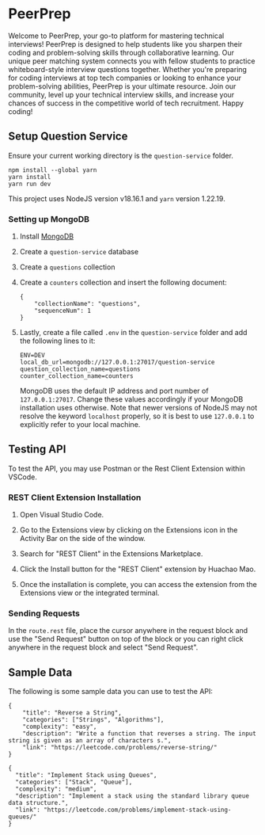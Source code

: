 # PeerPrep
Welcome to PeerPrep, your go-to platform for mastering technical interviews! PeerPrep is designed to help students like you sharpen their coding and problem-solving skills through collaborative learning. Our unique peer matching system connects you with fellow students to practice whiteboard-style interview questions together. Whether you're preparing for coding interviews at top tech companies or looking to enhance your problem-solving abilities, PeerPrep is your ultimate resource. Join our community, level up your technical interview skills, and increase your chances of success in the competitive world of tech recruitment. Happy coding!

## Setup Question Service
Ensure your current working directory is the `question-service` folder.
```
npm install --global yarn
yarn install
yarn run dev
```
This project uses NodeJS version v18.16.1 and `yarn` version 1.22.19.


### Setting up MongoDB
1. Install [MongoDB](https://www.mongodb.com/docs/manual/installation/)
1. Create a `question-service` database
1. Create a `questions` collection
1. Create a `counters` collection and insert the following document:
    ```
    {
        "collectionName": "questions",
        "sequenceNum": 1
    }
    ```

1. Lastly, create a file called `.env` in the `question-service` folder and add the following lines to it:
    ```
    ENV=DEV
    local_db_url=mongodb://127.0.0.1:27017/question-service
    question_collection_name=questions
    counter_collection_name=counters
    ```

    MongoDB uses the default IP address and port number of `127.0.0.1:27017`. Change these values accordingly if your MongoDB installation uses otherwise. Note that newer versions of NodeJS may not resolve the keyword `localhost` properly, so it is best to use `127.0.0.1` to explicitly refer to your local machine.


## Testing API
To test the API, you may use Postman or the Rest Client Extension within VSCode.

### REST Client Extension Installation
1. Open Visual Studio Code.

1. Go to the Extensions view by clicking on the Extensions icon in the Activity Bar on the side of the window.

1. Search for "REST Client" in the Extensions Marketplace.

1. Click the Install button for the "REST Client" extension by Huachao Mao.

1. Once the installation is complete, you can access the extension from the Extensions view or the integrated terminal.

### Sending Requests
In the `route.rest` file, place the cursor anywhere in the request block and use the "Send Request" button on top of the block or you can right click anywhere in the request block and select "Send Request".


## Sample Data
The following is some sample data you can use to test the API:
```
{
    "title": "Reverse a String",
    "categories": ["Strings", "Algorithms"],
    "complexity": "easy",
    "description": "Write a function that reverses a string. The input string is given as an array of characters s.",
    "link": "https://leetcode.com/problems/reverse-string/"
}
```

```
{
  "title": "Implement Stack using Queues",
  "categories": ["Stack", "Queue"],
  "complexity": "medium",
  "description": "Implement a stack using the standard library queue data structure.",
  "link": "https://leetcode.com/problems/implement-stack-using-queues/"
}
```


